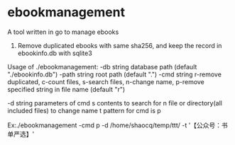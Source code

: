 # ebookmanagement

A tool written in go to manage ebooks

1. Remove duplicated ebooks with same sha256, and keep the record in ebookinfo.db with sqlite3


Usage of ./ebookmanagement:
  -db string
    	database path (default "./ebookinfo.db")
  -path string
    	root path (default ".")
  -cmd string
    	r-remove duplicated, c-count files, s-search files, n-change name, p-remove specified string in file name (default "r")

  -d string
    	parameters of cmd
        s contents to search for
        n file or directory(all included files) to change name
        t pattern for cmd is p


Ex:./ebookmanagement -cmd p -d /home/shaocq/temp/ttt/ -t '【公众号：书单严选】' 
